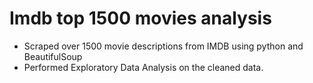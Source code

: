 # Imdb top 1500 movies analysis
* Scraped over 1500 movie descriptions from IMDB using python and BeautifulSoup
* Performed Exploratory Data Analysis on the cleaned data.


